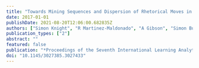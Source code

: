 ```yaml
---
title: "Towards Mining Sequences and Dispersion of Rhetorical Moves in Student Written Texts"
date: 2017-01-01
publishDate: 2021-08-20T12:06:00.682835Z
authors: ["Simon Knight", "R Martinez-Maldonado", "A Gibson", "Simon Buckingham Shum"]
publication_types: ["2"]
abstract: ""
featured: false
publication: "*Proceedings of the Seventh International Learning Analytics & Knowledge"
doi: "10.1145/3027385.3027433"
---
```


